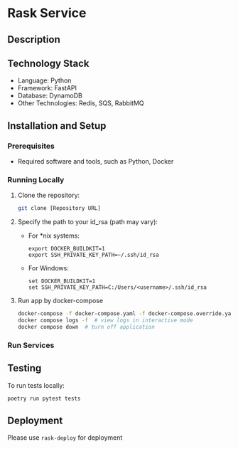 # Rask Service

## Description

## Technology Stack

- Language: Python
- Framework: FastAPI
- Database: DynamoDB
- Other Technologies: Redis, SQS, RabbitMQ

## Installation and Setup

### Prerequisites

- Required software and tools, such as Python, Docker

### Running Locally

1. Clone the repository:
   ```bash
   git clone [Repository URL]
   ```

2. Specify the path to your id_rsa (path may vary):

   - For *nix systems:
     ```shell
     export DOCKER_BUILDKIT=1
     export SSH_PRIVATE_KEY_PATH=~/.ssh/id_rsa
     ```
   - For Windows:
     ```shell
     set DOCKER_BUILDKIT=1
     set SSH_PRIVATE_KEY_PATH=C:/Users/<username>/.ssh/id_rsa
     ```

3. Run app by docker-compose

    ```bash
    docker-compose -f docker-compose.yaml -f docker-compose.override.yaml up --build -d  # build and start up the whole application
    docker compose logs -f  # view logs in interactive mode
    docker compose down  # turn off application
    ```


### Run Services

## Testing

To run tests locally:

```bash
poetry run pytest tests
```

## Deployment

Please use `rask-deploy` for deployment